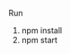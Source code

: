 Run 
1) npm install
2) npm start

```for both client and server side to start the development server

